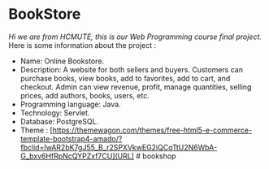 # BookStore
*Hi we are from HCMUTE, this is our Web Programming course final project.*<br />
Here is some information about the project :<br />
- Name: Online Bookstore.<br />
- Description: A website for both sellers and buyers. Customers can purchase books, view books, add to favorites, add to cart, and checkout. Admin can view revenue, profit, manage quantities, selling prices, add authors, books, users, etc.<br />
- Programming language: Java.<br />
- Technology: Servlet.<br />
- Database: PostgreSQL.<br />
- Theme : [https://themewagon.com/themes/free-html5-e-commerce-template-bootstrap4-amado/?fbclid=IwAR2bK7gJ55_B_r2SPXVkwEG2iQCqTtU2N6WbA-G_bxv6HfRpNcQYPZxf7CU](URL)
#   b o o k s h o p  
 
